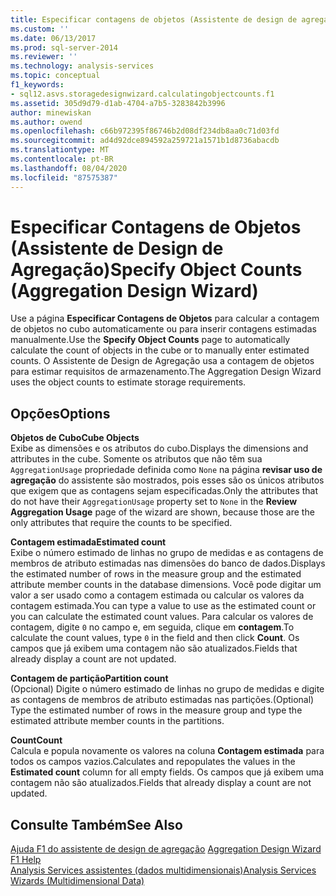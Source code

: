 ```yaml
---
title: Especificar contagens de objetos (Assistente de design de agregação) | Microsoft Docs
ms.custom: ''
ms.date: 06/13/2017
ms.prod: sql-server-2014
ms.reviewer: ''
ms.technology: analysis-services
ms.topic: conceptual
f1_keywords:
- sql12.asvs.storagedesignwizard.calculatingobjectcounts.f1
ms.assetid: 305d9d79-d1ab-4704-a7b5-3283842b3996
author: minewiskan
ms.author: owend
ms.openlocfilehash: c66b972395f86746b2d08df234db8aa0c71d03fd
ms.sourcegitcommit: ad4d92dce894592a259721a1571b1d8736abacdb
ms.translationtype: MT
ms.contentlocale: pt-BR
ms.lasthandoff: 08/04/2020
ms.locfileid: "87575387"
---
```

# <a name="specify-object-counts-aggregation-design-wizard"></a><span data-ttu-id="64b3f-102">Especificar Contagens de Objetos (Assistente de Design de Agregação)</span><span class="sxs-lookup"><span data-stu-id="64b3f-102">Specify Object Counts (Aggregation Design Wizard)</span></span>
  <span data-ttu-id="64b3f-103">Use a página **Especificar Contagens de Objetos** para calcular a contagem de objetos no cubo automaticamente ou para inserir contagens estimadas manualmente.</span><span class="sxs-lookup"><span data-stu-id="64b3f-103">Use the **Specify Object Counts** page to automatically calculate the count of objects in the cube or to manually enter estimated counts.</span></span> <span data-ttu-id="64b3f-104">O Assistente de Design de Agregação usa a contagem de objetos para estimar requisitos de armazenamento.</span><span class="sxs-lookup"><span data-stu-id="64b3f-104">The Aggregation Design Wizard uses the object counts to estimate storage requirements.</span></span>  
  
## <a name="options"></a><span data-ttu-id="64b3f-105">Opções</span><span class="sxs-lookup"><span data-stu-id="64b3f-105">Options</span></span>  
 <span data-ttu-id="64b3f-106">**Objetos de Cubo**</span><span class="sxs-lookup"><span data-stu-id="64b3f-106">**Cube Objects**</span></span>  
 <span data-ttu-id="64b3f-107">Exibe as dimensões e os atributos do cubo.</span><span class="sxs-lookup"><span data-stu-id="64b3f-107">Displays the dimensions and attributes in the cube.</span></span> <span data-ttu-id="64b3f-108">Somente os atributos que não têm sua `AggregationUsage` propriedade definida como `None` na página **revisar uso de agregação** do assistente são mostrados, pois esses são os únicos atributos que exigem que as contagens sejam especificadas.</span><span class="sxs-lookup"><span data-stu-id="64b3f-108">Only the attributes that do not have their `AggregationUsage` property set to `None` in the **Review Aggregation Usage** page of the wizard are shown, because those are the only attributes that require the counts to be specified.</span></span>  
  
 <span data-ttu-id="64b3f-109">**Contagem estimada**</span><span class="sxs-lookup"><span data-stu-id="64b3f-109">**Estimated count**</span></span>  
 <span data-ttu-id="64b3f-110">Exibe o número estimado de linhas no grupo de medidas e as contagens de membros de atributo estimadas nas dimensões do banco de dados.</span><span class="sxs-lookup"><span data-stu-id="64b3f-110">Displays the estimated number of rows in the measure group and the estimated attribute member counts in the database dimensions.</span></span> <span data-ttu-id="64b3f-111">Você pode digitar um valor a ser usado como a contagem estimada ou calcular os valores da contagem estimada.</span><span class="sxs-lookup"><span data-stu-id="64b3f-111">You can type a value to use as the estimated count or you can calculate the estimated count values.</span></span> <span data-ttu-id="64b3f-112">Para calcular os valores de contagem, digite `0` no campo e, em seguida, clique em **contagem**.</span><span class="sxs-lookup"><span data-stu-id="64b3f-112">To calculate the count values, type `0` in the field and then click **Count**.</span></span> <span data-ttu-id="64b3f-113">Os campos que já exibem uma contagem não são atualizados.</span><span class="sxs-lookup"><span data-stu-id="64b3f-113">Fields that already display a count are not updated.</span></span>  
  
 <span data-ttu-id="64b3f-114">**Contagem de partição**</span><span class="sxs-lookup"><span data-stu-id="64b3f-114">**Partition count**</span></span>  
 <span data-ttu-id="64b3f-115">(Opcional) Digite o número estimado de linhas no grupo de medidas e digite as contagens de membros de atributo estimadas nas partições.</span><span class="sxs-lookup"><span data-stu-id="64b3f-115">(Optional) Type the estimated number of rows in the measure group and type the estimated attribute member counts in the partitions.</span></span>  
  
 <span data-ttu-id="64b3f-116">**Count**</span><span class="sxs-lookup"><span data-stu-id="64b3f-116">**Count**</span></span>  
 <span data-ttu-id="64b3f-117">Calcula e popula novamente os valores na coluna **Contagem estimada** para todos os campos vazios.</span><span class="sxs-lookup"><span data-stu-id="64b3f-117">Calculates and repopulates the values in the **Estimated count** column for all empty fields.</span></span> <span data-ttu-id="64b3f-118">Os campos que já exibem uma contagem não são atualizados.</span><span class="sxs-lookup"><span data-stu-id="64b3f-118">Fields that already display a count are not updated.</span></span>  
  
## <a name="see-also"></a><span data-ttu-id="64b3f-119">Consulte Também</span><span class="sxs-lookup"><span data-stu-id="64b3f-119">See Also</span></span>  
 <span data-ttu-id="64b3f-120">[Ajuda F1 do assistente de design de agregação](aggregation-design-wizard-f1-help.md) </span><span class="sxs-lookup"><span data-stu-id="64b3f-120">[Aggregation Design Wizard F1 Help](aggregation-design-wizard-f1-help.md) </span></span>  
 [<span data-ttu-id="64b3f-121">Analysis Services assistentes &#40;dados multidimensionais&#41;</span><span class="sxs-lookup"><span data-stu-id="64b3f-121">Analysis Services Wizards &#40;Multidimensional Data&#41;</span></span>](analysis-services-wizards-multidimensional-data.md)  
  
  
